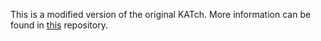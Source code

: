 This is a modified version of the original KATch. More information can be found in [this](https://github.com/andreioff/KATch) repository.
